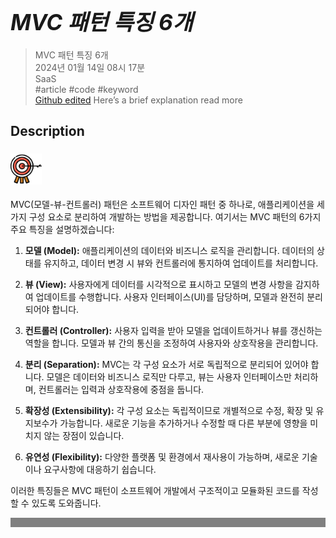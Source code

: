 # **<span style="font-size: 35px; font-style: italic;">MVC 패턴 특징 6개</span>**

>MVC 패턴 특징 6개  
2024년 01월 14일 08시 17분  
SaaS  
#article #code #keyword  
[Github edited](https://github.com/d10000usd/WebDocuments/tree/main/public/md/Gpt "깃허브")
Here’s a brief explanation read more
## Description  

<body class="body-full"><div class="c-custom-card"> <div class="spacing mb-2">  



###  <img src="https://raw.githubusercontent.com/d10000usd/WebDocuments/main/public/icon/Team/40-goal.svg" width="50" height="50" />   

  MVC(모델-뷰-컨트롤러) 패턴은 소프트웨어 디자인 패턴 중 하나로, 애플리케이션을 세 가지 구성 요소로 분리하여 개발하는 방법을 제공합니다. 여기서는 MVC 패턴의 6가지 주요 특징을 설명하겠습니다:

1. **모델 (Model):** 애플리케이션의 데이터와 비즈니스 로직을 관리합니다. 데이터의 상태를 유지하고, 데이터 변경 시 뷰와 컨트롤러에 통지하여 업데이트를 처리합니다.

2. **뷰 (View):** 사용자에게 데이터를 시각적으로 표시하고 모델의 변경 사항을 감지하여 업데이트를 수행합니다. 사용자 인터페이스(UI)를 담당하며, 모델과 완전히 분리되어야 합니다.

3. **컨트롤러 (Controller):** 사용자 입력을 받아 모델을 업데이트하거나 뷰를 갱신하는 역할을 합니다. 모델과 뷰 간의 통신을 조정하여 사용자와 상호작용을 관리합니다.

4. **분리 (Separation):** MVC는 각 구성 요소가 서로 독립적으로 분리되어 있어야 합니다. 모델은 데이터와 비즈니스 로직만 다루고, 뷰는 사용자 인터페이스만 처리하며, 컨트롤러는 입력과 상호작용에 중점을 둡니다.

5. **확장성 (Extensibility):** 각 구성 요소는 독립적이므로 개별적으로 수정, 확장 및 유지보수가 가능합니다. 새로운 기능을 추가하거나 수정할 때 다른 부분에 영향을 미치지 않는 장점이 있습니다.

6. **유연성 (Flexibility):** 다양한 플랫폼 및 환경에서 재사용이 가능하며, 새로운 기술이나 요구사항에 대응하기 쉽습니다.

이러한 특징들은 MVC 패턴이 소프트웨어 개발에서 구조적이고 모듈화된 코드를 작성할 수 있도록 도와줍니다.


  </div></div></div>

  <div style="background-color: grey; height: 15px;"></div>

  